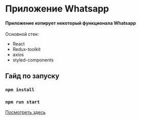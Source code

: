 # Приложение Whatsapp
#### Приложение копирует некоторый функционала Whatsapp
Основной стек:
- React
- Redux-toolkit
- axios
- styled-components

## Гайд по запуску
### `npm install`
### `npm run start`

[Посмотреть здесь]()
